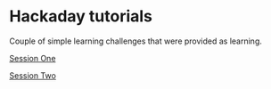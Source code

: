 # Hackaday tutorials

Couple of simple learning challenges that were provided as learning.

[Session One](session-one.md)


[Session Two](session-two.md)
